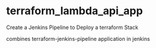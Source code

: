 # terraform_lambda_api_app

Create a Jenkins Pipeline to Deploy a terraform Stack

combines terraform-jenkins-pipeline application in jenkins
